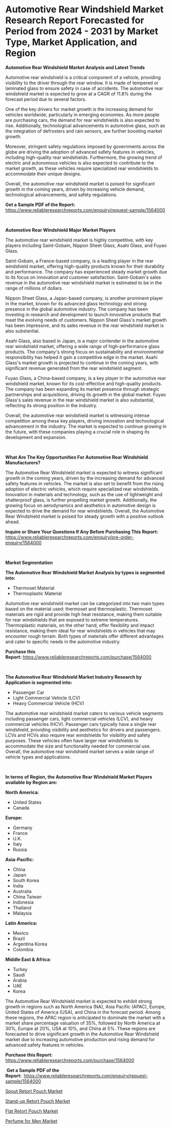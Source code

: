 <p><h1>Automotive Rear Windshield Market Research Report Forecasted for Period from 2024 -  2031 by Market Type, Market Application, and Region</h1></p><p><strong>Automotive Rear Windshield Market Analysis and Latest Trends</strong></p>
<p><p>Automotive rear windshield is a critical component of a vehicle, providing visibility to the driver through the rear window. It is made of tempered or laminated glass to ensure safety in case of accidents. The automotive rear windshield market is expected to grow at a CAGR of 11.8% during the forecast period due to several factors.</p><p>One of the key drivers for market growth is the increasing demand for vehicles worldwide, particularly in emerging economies. As more people are purchasing cars, the demand for rear windshields is also expected to rise. Additionally, technological advancements in automotive glass, such as the integration of defrosters and rain sensors, are further boosting market growth.</p><p>Moreover, stringent safety regulations imposed by governments across the globe are driving the adoption of advanced safety features in vehicles, including high-quality rear windshields. Furthermore, the growing trend of electric and autonomous vehicles is also expected to contribute to the market growth, as these vehicles require specialized rear windshields to accommodate their unique designs.</p><p>Overall, the automotive rear windshield market is poised for significant growth in the coming years, driven by increasing vehicle demand, technological advancements, and safety regulations.</p></p>
<p><strong>Get a Sample PDF of the Report:&nbsp;</strong> <a href="https://www.reliableresearchreports.com/enquiry/request-sample/1564000">https://www.reliableresearchreports.com/enquiry/request-sample/1564000</a></p>
<p>&nbsp;</p>
<p><strong>Automotive Rear Windshield Major Market Players</strong></p>
<p><p>The automotive rear windshield market is highly competitive, with key players including Saint-Gobain, Nippon Sheet Glass, Asahi Glass, and Fuyao Glass. </p><p>Saint-Gobain, a France-based company, is a leading player in the rear windshield market, offering high-quality products known for their durability and performance. The company has experienced steady market growth due to its focus on innovation and customer satisfaction. Saint-Gobain's sales revenue in the automotive rear windshield market is estimated to be in the range of millions of dollars.</p><p>Nippon Sheet Glass, a Japan-based company, is another prominent player in the market, known for its advanced glass technology and strong presence in the global automotive industry. The company has been investing in research and development to launch innovative products that meet the evolving needs of customers. Nippon Sheet Glass's market growth has been impressive, and its sales revenue in the rear windshield market is also substantial.</p><p>Asahi Glass, also based in Japan, is a major contender in the automotive rear windshield market, offering a wide range of high-performance glass products. The company's strong focus on sustainability and environmental responsibility has helped it gain a competitive edge in the market. Asahi Glass's market growth is projected to continue in the coming years, with significant revenue generated from the rear windshield segment.</p><p>Fuyao Glass, a China-based company, is a key player in the automotive rear windshield market, known for its cost-effective and high-quality products. The company has been expanding its market presence through strategic partnerships and acquisitions, driving its growth in the global market. Fuyao Glass's sales revenue in the rear windshield market is also substantial, reflecting its strong position in the industry.</p><p>Overall, the automotive rear windshield market is witnessing intense competition among these key players, driving innovation and technological advancement in the industry. The market is expected to continue growing in the future, with these companies playing a crucial role in shaping its development and expansion.</p></p>
<p>&nbsp;</p>
<p><strong>What Are The Key Opportunities For Automotive Rear Windshield Manufacturers?</strong></p>
<p><p>The Automotive Rear Windshield market is expected to witness significant growth in the coming years, driven by the increasing demand for advanced safety features in vehicles. The market is also set to benefit from the rising adoption of electric vehicles, which require specialized rear windshields. Innovation in materials and technology, such as the use of lightweight and shatterproof glass, is further propelling market growth. Additionally, the growing focus on aerodynamics and aesthetics in automotive design is expected to drive the demand for rear windshields. Overall, the Automotive Rear Windshield market is poised for steady growth with a positive outlook ahead.</p></p>
<p><strong>Inquire or Share Your Questions If Any Before Purchasing This Report:</strong> <a href="https://www.reliableresearchreports.com/enquiry/pre-order-enquiry/1564000">https://www.reliableresearchreports.com/enquiry/pre-order-enquiry/1564000</a></p>
<p>&nbsp;</p>
<p><strong>Market Segmentation</strong></p>
<p><strong>The Automotive Rear Windshield Market Analysis by types is segmented into:</strong></p>
<p><ul><li>Thermoset Material</li><li>Thermoplastic Material</li></ul></p>
<p><p>Automotive rear windshield market can be categorized into two main types based on the material used: thermoset and thermoplastic. Thermoset materials are rigid and provide high heat resistance, making them suitable for rear windshields that are exposed to extreme temperatures. Thermoplastic materials, on the other hand, offer flexibility and impact resistance, making them ideal for rear windshields in vehicles that may encounter rough terrain. Both types of materials offer different advantages and cater to specific needs in the automotive industry.</p></p>
<p><strong>Purchase this Report:&nbsp;</strong><a href="https://www.reliableresearchreports.com/purchase/1564000">https://www.reliableresearchreports.com/purchase/1564000</a></p>
<p>&nbsp;</p>
<p><strong>The Automotive Rear Windshield Market Industry Research by Application is segmented into:</strong></p>
<p><ul><li>Passenger Car</li><li>Light Commercial Vehicle (LCV)</li><li>Heavy Commercial Vehicle (HCV)</li></ul></p>
<p><p>The automotive rear windshield market caters to various vehicle segments including passenger cars, light commercial vehicles (LCV), and heavy commercial vehicles (HCV). Passenger cars typically have a single rear windshield, providing visibility and aesthetics for drivers and passengers. LCVs and HCVs also require rear windshields for visibility and safety purposes. These vehicles often have larger rear windshields to accommodate the size and functionality needed for commercial use. Overall, the automotive rear windshield market serves a wide range of vehicle types and applications.</p></p>
<p>&nbsp;</p>
<p><strong>In terms of Region, the Automotive Rear Windshield Market Players available by Region are:</strong></p>
<p>
    <p> <strong> North America: </strong>
        <ul>
            <li>United States</li>
            <li>Canada</li>
        </ul>
        </p> 
    <p> <strong> Europe: </strong>
        <ul>
            <li>Germany</li>
            <li>France</li>
            <li>U.K.</li>
            <li>Italy</li>
            <li>Russia</li>
        </ul>
        </p> 
    <p> <strong> Asia-Pacific: </strong>
        <ul>
            <li>China</li>
            <li>Japan</li>
            <li>South Korea</li>
            <li>India</li>
            <li>Australia</li>
            <li>China Taiwan</li>
            <li>Indonesia</li>
            <li>Thailand</li>
            <li>Malaysia</li>
        </ul>
        </p> 
    <p> <strong> Latin America: </strong>
        <ul>
            <li>Mexico</li>
            <li>Brazil</li>
            <li>Argentina Korea</li>
            <li>Colombia</li>
        </ul>
        </p> 
    <p> <strong> Middle East & Africa: </strong>
        <ul>
            <li>Turkey</li>
            <li>Saudi</li>
            <li>Arabia</li>
            <li>UAE</li>
            <li>Korea</li>
        </ul>
    </p>
    </p>
<p><p>The Automotive Rear Windshield market is expected to exhibit strong growth in regions such as North America (NA), Asia Pacific (APAC), Europe, United States of America (USA), and China in the forecast period. Among these regions, the APAC region is anticipated to dominate the market with a market share percentage valuation of 35%, followed by North America at 30%, Europe at 20%, USA at 10%, and China at 5%. These regions are forecasted to drive significant growth in the Automotive Rear Windshield market due to increasing automotive production and rising demand for advanced safety features in vehicles.</p></p>
<p><strong>Purchase this Report: </strong><a href="https://www.reliableresearchreports.com/purchase/1564000">https://www.reliableresearchreports.com/purchase/1564000</a></p>
<p>&nbsp;<strong>Get a Sample PDF of the Report:&nbsp;&nbsp;</strong><a href="https://www.reliableresearchreports.com/enquiry/request-sample/1564000">https://www.reliableresearchreports.com/enquiry/request-sample/1564000</a></p>
<p><strong></strong></p>
<p><p><a href="https://view.publitas.com/reportprime-1/spout-retort-pouch-market-size-reflecting-a-forecast-till-2030-market-by-type-by-application-and-by-geography/">Spout Retort Pouch Market</a></p><p><a href="https://view.publitas.com/reportprime-1/stand-up-retort-pouch-market-offer-valuable-insights-into-market-size-market-share-market-trends-and-projections-spanning-from-2023-to-2030/">Stand-up Retort Pouch Market</a></p><p><a href="https://view.publitas.com/reportprime-1/flat-retort-pouch-market-size-reflecting-a-forecast-till-2030-market-by-type-by-application-and-by-geography/">Flat Retort Pouch Market</a></p><p><a href="https://military-diascia-e68.notion.site/Perfume-for-Men-Market-A-Comprehensive-Report-of-its-Market-Share-Growth-Trends-2024-2031-cc6ae7e05d0d43658f068971a2a925ae">Perfume for Men Market</a></p></p>